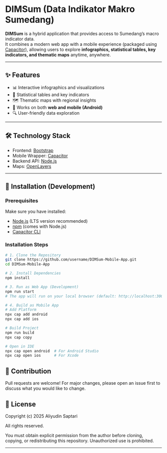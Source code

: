# DIMSum (Data Indikator Makro Sumedang)

**DIMSum** is a hybrid application that provides access to Sumedang’s macro indicator data.  
It combines a modern web app with a mobile experience (packaged using [Capacitor](https://capacitorjs.com/)), allowing users to explore **infographics, statistical tables, key indicators, and thematic maps** anytime, anywhere.

---

## ✨ Features
- 📊 Interactive infographics and visualizations  
- 📑 Statistical tables and key indicators  
- 🗺️ Thematic maps with regional insights  
- 📱 Works on both **web and mobile (Android)**  
- 🔍 User-friendly data exploration  

---

## 🛠️ Technology Stack
- Frontend: [Bootstrap](https://getbootstrap.com/)  
- Mobile Wrapper: [Capacitor](https://capacitorjs.com/)  
- Backend API: [Node.js](https://nodejs.org/)  
- Maps: [OpenLayers](https://openlayers.org/)  

---

## 🚀 Installation (Development)

### Prerequisites
Make sure you have installed:  
- [Node.js](https://nodejs.org/) (LTS version recommended)  
- [npm](https://www.npmjs.com/) (comes with Node.js)  
- [Capacitor CLI](https://capacitorjs.com/)  

### Installation Steps
```bash
# 1. Clone the Repository
git clone https://github.com/username/DIMSum-Mobile-App.git
cd DIMSum-Mobile-App

# 2. Install Dependencies
npm install

# 3. Run as Web App (Development)
npm run start
# The app will run on your local browser (default: http://localhost:3000/)

# 4. Build as Mobile App
# Add Platform
npx cap add android
npx cap add ios

# Build Project
npm run build
npx cap copy

# Open in IDE
npx cap open android  # For Android Studio
npx cap open ios      # For Xcode
```

## 🤝 Contribution

Pull requests are welcome! For major changes, please open an issue first to discuss what you would like to change.

## 📄 License

Copyright (c) 2025 Aliyudin Saptari

All rights reserved.

You must obtain explicit permission from the author before cloning, copying, or redistributing this repository. 
Unauthorized use is prohibited.

---

